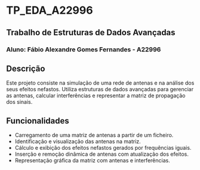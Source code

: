 # TP_EDA_A22996

## Trabalho de Estruturas de Dados Avançadas

### Aluno: Fábio Alexandre Gomes Fernandes - A22996

## Descrição
Este projeto consiste na simulação de uma rede de antenas e na análise dos seus efeitos nefastos. Utiliza estruturas de dados avançadas para gerenciar as antenas, calcular interferências e representar a matriz de propagação dos sinais.

## Funcionalidades
- Carregamento de uma matriz de antenas a partir de um ficheiro.
- Identificação e visualização das antenas na matriz.
- Cálculo e exibição dos efeitos nefastos gerados por frequências iguais.
- Inserção e remoção dinâmica de antenas com atualização dos efeitos.
- Representação gráfica da matriz com antenas e interferências.
